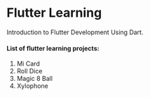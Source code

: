 # Flutter Learning
Introduction to Flutter Development Using Dart.


#### List of flutter learning projects:
1. Mi Card
1. Roll Dice
1. Magic 8 Ball
1. Xylophone
